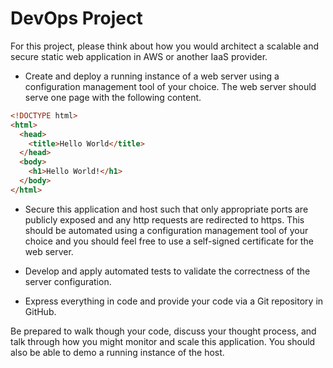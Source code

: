 # DevOps ProjectFor this project, please think about how you would architect a scalable and secure static web application in AWS or another IaaS provider.* Create and deploy a running instance of a web server using a configuration management tool of your choice. The web server should serve one page with the following content. ```html
<!DOCTYPE html>
<html>  <head>    <title>Hello World</title>
  </head>  <body>    <h1>Hello World!</h1>  </body></html>```
* Secure this application and host such that only appropriate ports are publicly exposed and any http requests are redirected to https. This should be automated using a configuration management tool of your choice and you should feel free to use a self-signed certificate for the web server.* Develop and apply automated tests to validate the correctness of the server configuration.* Express everything in code and provide your code via a Git repository in GitHub.Be prepared to walk though your code, discuss your thought process, and talk through how you might monitor and scale this application. You should also be able to demo a running instance of the host.